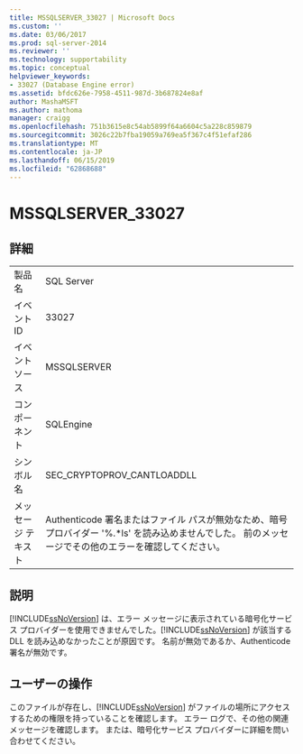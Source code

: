 ```yaml
---
title: MSSQLSERVER_33027 | Microsoft Docs
ms.custom: ''
ms.date: 03/06/2017
ms.prod: sql-server-2014
ms.reviewer: ''
ms.technology: supportability
ms.topic: conceptual
helpviewer_keywords:
- 33027 (Database Engine error)
ms.assetid: bfdc626e-7958-4511-987d-3b687824e8af
author: MashaMSFT
ms.author: mathoma
manager: craigg
ms.openlocfilehash: 751b3615e8c54ab5899f64a6604c5a228c859879
ms.sourcegitcommit: 3026c22b7fba19059a769ea5f367c4f51efaf286
ms.translationtype: MT
ms.contentlocale: ja-JP
ms.lasthandoff: 06/15/2019
ms.locfileid: "62868688"
---
```

# <a name="mssqlserver33027"></a>MSSQLSERVER_33027
    
## <a name="details"></a>詳細  
  
|||  
|-|-|  
|製品名|SQL Server|  
|イベント ID|33027|  
|イベント ソース|MSSQLSERVER|  
|コンポーネント|SQLEngine|  
|シンボル名|SEC_CRYPTOPROV_CANTLOADDLL|  
|メッセージ テキスト|Authenticode 署名またはファイル パスが無効なため、暗号プロバイダー '%.*ls' を読み込めませんでした。 前のメッセージでその他のエラーを確認してください。|  
  
## <a name="explanation"></a>説明  
 [!INCLUDE[ssNoVersion](../../includes/ssnoversion-md.md)] は、エラー メッセージに表示されている暗号化サービス プロバイダーを使用できませんでした。[!INCLUDE[ssNoVersion](../../includes/ssnoversion-md.md)] が該当する DLL を読み込めなかったことが原因です。 名前が無効であるか、Authenticode 署名が無効です。  
  
## <a name="user-action"></a>ユーザーの操作  
 このファイルが存在し、[!INCLUDE[ssNoVersion](../../includes/ssnoversion-md.md)] がファイルの場所にアクセスするための権限を持っていることを確認します。 エラー ログで、その他の関連メッセージを確認します。 または、暗号化サービス プロバイダーに詳細を問い合わせてください。  
  
  
